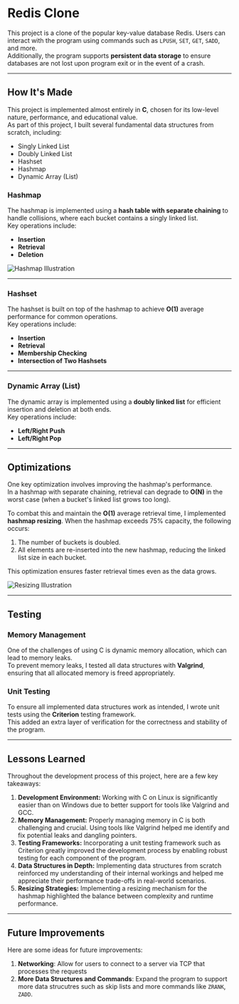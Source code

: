 # Redis Clone

This project is a clone of the popular key-value database Redis. Users can interact with the program using commands such as `LPUSH`, `SET`, `GET`, `SADD`, and more.  
Additionally, the program supports **persistent data storage** to ensure databases are not lost upon program exit or in the event of a crash.

---

## How It's Made

This project is implemented almost entirely in **C**, chosen for its low-level nature, performance, and educational value.  
As part of this project, I built several fundamental data structures from scratch, including:

- Singly Linked List
- Doubly Linked List
- Hashset
- Hashmap
- Dynamic Array (List)

### Hashmap

The hashmap is implemented using a **hash table with separate chaining** to handle collisions, where each bucket contains a singly linked list.  
Key operations include:
- **Insertion**
- **Retrieval**
- **Deletion**

![Hashmap Illustration](https://github.com/user-attachments/assets/688498bf-7828-414d-ba79-52317865a022)

---

### Hashset

The hashset is built on top of the hashmap to achieve **O(1)** average performance for common operations.  
Key operations include:
- **Insertion**
- **Retrieval**
- **Membership Checking**
- **Intersection of Two Hashsets**

---

### Dynamic Array (List)

The dynamic array is implemented using a **doubly linked list** for efficient insertion and deletion at both ends.  
Key operations include:
- **Left/Right Push**
- **Left/Right Pop**

---

## Optimizations

One key optimization involves improving the hashmap's performance.  
In a hashmap with separate chaining, retrieval can degrade to **O(N)** in the worst case (when a bucket's linked list grows too long).  

To combat this and maintain the **O(1)** average retrieval time, I implemented **hashmap resizing**. When the hashmap exceeds 75% capacity, the following occurs:
1. The number of buckets is doubled.
2. All elements are re-inserted into the new hashmap, reducing the linked list size in each bucket.

This optimization ensures faster retrieval times even as the data grows.

![Resizing Illustration](https://github.com/user-attachments/assets/e91f7474-46da-4bce-8769-e98b8cf1dc8d)

---

## Testing

### Memory Management
One of the challenges of using C is dynamic memory allocation, which can lead to memory leaks.  
To prevent memory leaks, I tested all data structures with **Valgrind**, ensuring that all allocated memory is freed appropriately.

### Unit Testing
To ensure all implemented data structures work as intended, I wrote unit tests using the **Criterion** testing framework.  
This added an extra layer of verification for the correctness and stability of the program.

---

## Lessons Learned

Throughout the development process of this project, here are a few key takeaways:

1. **Development Environment:** Working with C on Linux is significantly easier than on Windows due to better support for tools like Valgrind and GCC.
2. **Memory Management:** Properly managing memory in C is both challenging and crucial. Using tools like Valgrind helped me identify and fix potential leaks and dangling pointers.
3. **Testing Frameworks:** Incorporating a unit testing framework such as Criterion greatly improved the development process by enabling robust testing for each component of the program.
4. **Data Structures in Depth:** Implementing data structures from scratch reinforced my understanding of their internal workings and helped me appreciate their performance trade-offs in real-world scenarios.
5. **Resizing Strategies:** Implementing a resizing mechanism for the hashmap highlighted the balance between complexity and runtime performance.

---

## Future Improvements

Here are some ideas for future improvements:

1. **Networking**: Allow for users to connect to a server via TCP that processes the requests
3. **More Data Structures and Commands**: Expand the program to support more data strucutres such as skip lists and more commands like `ZRANK`, `ZADD`.
